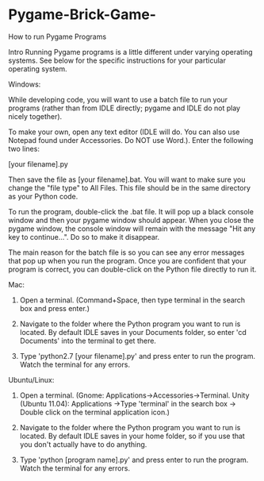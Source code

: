 # Pygame-Brick-Game-
How to run Pygame Programs

Intro
Running Pygame programs is a little different under varying operating systems. See below for the specific instructions for your particular operating system.

Windows:

While developing code, you will want to use a batch file to run your programs (rather than from IDLE directly; pygame and IDLE do not play nicely together).

To make your own, open any text editor (IDLE will do. You can also use Notepad found under Accessories. Do NOT use Word.). Enter the following two lines:

[your filename].py



Then save the file as [your filename].bat. You will want to make sure you change the "file type" to All Files. This file should be in the same directory as your Python code.

To run the program, double-click the .bat file. It will pop up a black console window and then your pygame window should appear. When you close the pygame window, the console window will remain with the message "Hit any key to continue…". Do so to make it disappear.

The main reason for the batch file is so you can see any error messages that pop up when you run the program. Once you are confident that your program is correct, you can double-click on the Python file directly to run it.

Mac:

1. Open a terminal. (Command+Space, then type terminal in the search box and press enter.)

2. Navigate to the folder where the Python program you want to run is located. By default IDLE saves in your Documents folder, so enter 'cd Documents' into the terminal to get there.

3. Type 'python2.7 [your filename].py' and press enter to run the program. Watch the terminal for any errors.


Ubuntu/Linux:

1. Open a terminal. (Gnome: Applications->Accessories->Terminal. Unity (Ubuntu 11.04): Applications ->Type 'terminal' in the search box -> Double click on the terminal application icon.)

2. Navigate to the folder where the Python program you want to run is located. By default IDLE saves in your home folder, so if you use that you don't actually have to do anything.

3. Type 'python [program name].py' and press enter to run the program. Watch the terminal for any errors.
